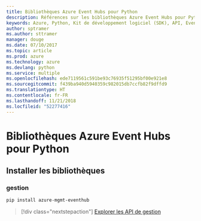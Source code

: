 ```yaml
---
title: Bibliothèques Azure Event Hubs pour Python
description: Références sur les bibliothèques Azure Event Hubs pour Python
keywords: Azure, Python, Kit de développement logiciel (SDK), API, Event Hubs
author: sptramer
ms.author: sttramer
manager: douge
ms.date: 07/10/2017
ms.topic: article
ms.prod: azure
ms.technology: azure
ms.devlang: python
ms.service: multiple
ms.openlocfilehash: ede7119561c591be93c76935f51295bf00e921e8
ms.sourcegitcommit: f439ba940d5940359c982015db7ccfb82f9dffd9
ms.translationtype: HT
ms.contentlocale: fr-FR
ms.lasthandoff: 11/21/2018
ms.locfileid: "52277416"
---
```

# <a name="azure-event-hubs-libraries-for-python"></a>Bibliothèques Azure Event Hubs pour Python

## <a name="install-the-libraries"></a>Installer les bibliothèques


### <a name="management"></a>gestion

```bash
pip install azure-mgmt-eventhub
```
> [!div class="nextstepaction"]
> [Explorer les API de gestion](/python/api/overview/azure/eventhub/management)